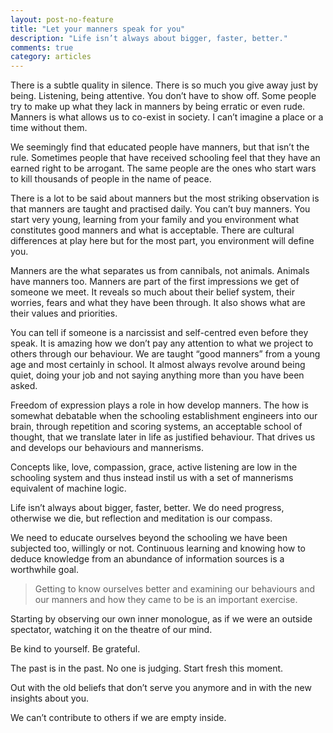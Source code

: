 ```yaml
---
layout: post-no-feature
title: "Let your manners speak for you"
description: "Life isn’t always about bigger, faster, better."
comments: true
category: articles
---
```




There is a subtle quality in silence. There is so much you give away just by being. Listening, being attentive. You don’t have to show off. Some people try to make up what they lack in manners by being erratic or even rude. Manners is what allows us to co-exist in society. I can’t imagine a place or a time without them.

We seemingly find that educated people have manners, but that isn’t the rule. Sometimes people that have received schooling feel that they have an earned right to be arrogant. The same people are the ones who start wars to kill thousands of people in the name of peace.

There is a lot to be said about manners but the most striking observation is that manners are taught and practised daily. You can’t buy manners. You start very young, learning from your family and you environment what constitutes good manners and what is acceptable. There are cultural differences at play here but for the most part, you environment will define you.

Manners are the what separates us from cannibals, not animals. Animals have manners too. Manners are part of the first impressions we get of someone we meet. It reveals so much about their belief system, their worries, fears and what they have been through. It also shows what are their values and priorities.

You can tell if someone is a narcissist and self-centred even before they speak. It is amazing how we don’t pay any attention to what we project to others through our behaviour. We are taught “good manners” from a young age and most certainly in school. It almost always revolve around being quiet, doing your job and not saying anything more than you have been asked.

Freedom of expression plays a role in how develop manners. The how is somewhat debatable when the schooling establishment engineers into our brain, through repetition and scoring systems, an acceptable school of thought, that we translate later in life as justified behaviour. That drives us and develops our behaviours and mannerisms.

Concepts like, love, compassion, grace, active listening are low in the schooling system and thus instead instil us with a set of mannerisms equivalent of machine logic.

Life isn’t always about bigger, faster, better. We do need progress, otherwise we die, but reflection and meditation is our compass.

We need to educate ourselves beyond the schooling we have been subjected too, willingly or not. Continuous learning and knowing how to deduce knowledge from an abundance of information sources is a worthwhile goal.

> Getting to know ourselves better and examining our behaviours and our manners and how they came to be is an important exercise.

Starting by observing our own inner monologue, as if we were an outside spectator, watching it on the theatre of our mind.

Be kind to yourself. Be grateful.

The past is in the past. No one is judging. Start fresh this moment.

Out with the old beliefs that don’t serve you anymore and in with the new insights about you.

We can’t contribute to others if we are empty inside.